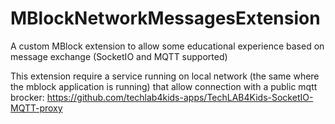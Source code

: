# MBlockNetworkMessagesExtension
A custom MBlock extension to allow some educational experience based on message exchange (SocketIO and MQTT supported)

This extension require a service running on local network (the same where the mblock application is running) that allow connection with a public mqtt brocker: https://github.com/techlab4kids-apps/TechLAB4Kids-SocketIO-MQTT-proxy 
